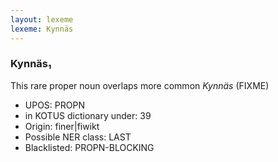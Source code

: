 ```yaml
---
layout: lexeme
lexeme: Kynnäs
---
```


###  Kynnäs₁

This rare proper noun overlaps more common *Kynnäs* (FIXME)
* UPOS:  PROPN
* in KOTUS dictionary under:  39
* Origin:  finer|fiwikt
* Possible NER class:  LAST
* Blacklisted:  PROPN-BLOCKING

